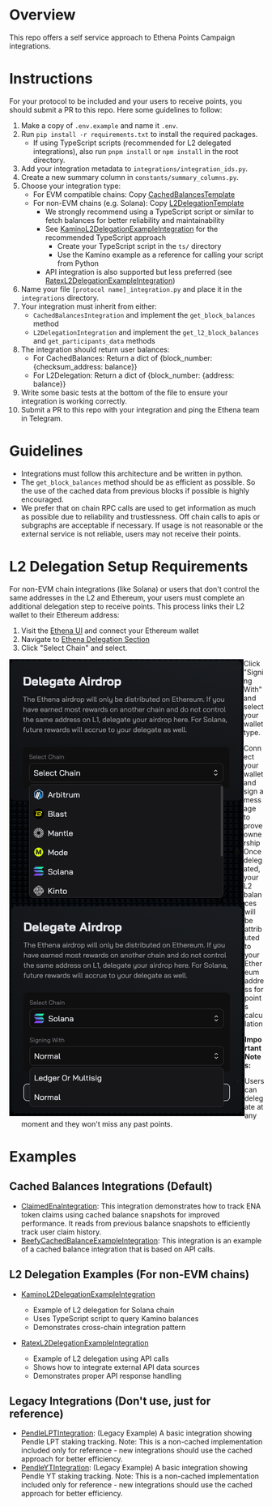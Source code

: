 # Overview

This repo offers a self service approach to Ethena Points Campaign integrations.

# Instructions

For your protocol to be included and your users to receive points, you should submit a PR to this repo. Here some guidelines to follow:

1. Make a copy of `.env.example` and name it `.env`.
2. Run `pip install -r requirements.txt` to install the required packages.
   - If using TypeScript scripts (recommended for L2 delegated integrations), also run `pnpm install` or `npm install` in the root directory.
3. Add your integration metadata to `integrations/integration_ids.py`.
4. Create a new summary column in `constants/summary_columns.py`.
5. Choose your integration type:
   - For EVM compatible chains: Copy [CachedBalancesTemplate](integrations/template.py)
   - For non-EVM chains (e.g. Solana): Copy [L2DelegationTemplate](integrations/l2_delegation_template.py)
     - We strongly recommend using a TypeScript script or similar to fetch balances for better reliability and maintainability
     - See [KaminoL2DelegationExampleIntegration](integrations/kamino_l2_delegation_example_integration.py) for the recommended TypeScript approach
       - Create your TypeScript script in the `ts/` directory
       - Use the Kamino example as a reference for calling your script from Python
     - API integration is also supported but less preferred (see [RatexL2DelegationExampleIntegration](integrations/ratex_l2_delegation_example_integration.py))
6. Name your file `[protocol name]_integration.py` and place it in the `integrations` directory.
7. Your integration must inherit from either:
   - `CachedBalancesIntegration` and implement the `get_block_balances` method
   - `L2DelegationIntegration` and implement the `get_l2_block_balances` and `get_participants_data` methods
8. The integration should return user balances:
   - For CachedBalances: Return a dict of {block_number: {checksum_address: balance}}
   - For L2Delegation: Return a dict of {block_number: {address: balance}}
9. Write some basic tests at the bottom of the file to ensure your integration is working correctly.
10. Submit a PR to this repo with your integration and ping the Ethena team in Telegram.

# Guidelines

- Integrations must follow this architecture and be written in python.
- The `get_block_balances` method should be as efficient as possible. So the use of the cached data from previous blocks if possible is highly encouraged.
- We prefer that on chain RPC calls are used to get information as much as possible due to reliability and trustlessness. Off chain calls to apis or subgraphs are acceptable if necessary. If usage is not reasonable or the external service is not reliable, users may not receive their points.

# L2 Delegation Setup Requirements

For non-EVM chain integrations (like Solana) or users that don't control the same addresses in the L2 and Ethereum, your users must complete an additional delegation step to receive points. This process links their L2 wallet to their Ethereum address:

1. Visit the [Ethena UI](https://app.ethena.fi) and connect your Ethereum wallet
2. Navigate to [Ethena Delegation Section](https://app.ethena.fi/delegation)
3. Click "Select Chain" and select.
<img src="readme_assets/select_chain.png" alt="Select Chain" style="float: left; clear: left;">

4. Click "Signing With" and select your wallet type.
<img src="readme_assets/select_wallet_type.png" alt="Select Wallet Type" style="float: left; clear: left;">

5. Connect your wallet and sign a message to prove ownership
6. Once delegated, your L2 balances will be attributed to your Ethereum address for points calculation

**Important Notes:**
- Users can delegate at any moment and they won't miss any past points.

# Examples
## Cached Balances Integrations (Default)
- [ClaimedEnaIntegration](integrations/claimed_ena_example_integration.py): This integration demonstrates how to track ENA token claims using cached balance 
snapshots for improved performance. It reads from previous balance snapshots to efficiently track user claim history.
- [BeefyCachedBalanceExampleIntegration](integrations/beefy_cached_balance_example_integration.py): This integration is an example of a cached balance integration 
that is based on API calls.

## L2 Delegation Examples (For non-EVM chains)
- [KaminoL2DelegationExampleIntegration](integrations/kamino_l2_delegation_example_integration.py)
  - Example of L2 delegation for Solana chain
  - Uses TypeScript script to query Kamino balances
  - Demonstrates cross-chain integration pattern

- [RatexL2DelegationExampleIntegration](integrations/ratex_l2_delegation_example_integration.py)
  - Example of L2 delegation using API calls
  - Shows how to integrate external API data sources
  - Demonstrates proper API response handling

## Legacy Integrations (Don't use, just for reference)
- [PendleLPTIntegration](integrations/pendle_lpt_integration.py): (Legacy Example) A basic integration showing Pendle LPT staking tracking. Note: This is a 
non-cached implementation included only for reference - new integrations should use the cached approach for better efficiency.
- [PendleYTIntegration](integrations/pendle_yt_integration.py): (Legacy Example) A basic integration showing Pendle YT staking tracking. Note: This is a non-cached 
implementation included only for reference - new integrations should use the cached approach for better efficiency.
